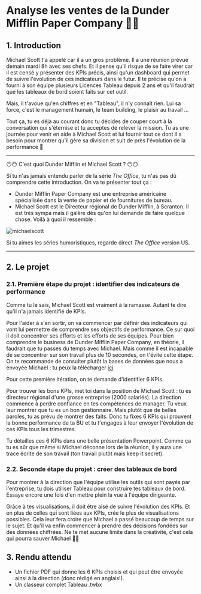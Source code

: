 # Analyse les ventes de la Dunder Mifflin Paper Company 🧷📁

## 1. Introduction
Michael Scott t'a appelé car il a un gros problème. Il a une réunion prévue demain mardi 8h avec ses chefs. Et il pense qu'il risque de se faire virer car il est censé y présenter des KPIs précis, ainsi qu'un dashboard qui permet de suivre l'évolution de ces indicateurs dans le futur. Il te précise qu'on a fourni à son équipe plusieurs Licences Tableau depuis 2 ans et qu'il faudrait que les tableaux de bord soient faits sur cet outil. 

Mais, il t'avoue qu'en chiffres et en "Tableau", il n'y connaît rien. Lui sa force, c'est le management humain, le team building, le plaisir au travail ... 

Tout ça, tu es déjà au courant donc tu décides de couper court à la conversation qui s'éternise et tu acceptes de relever la mission. Tu as une journée pour venir en aide à Michael Scott et lui fournir tout ce dont il a besoin pour montrer qu'il gère sa division et suit de près l'évolution de la performance 🤪

___

😶😶 C'est quoi Dunder Mifflin et Michael Scott ? 😶😶

Si tu n'as jamais entendu parler de la série *The Office*, tu n'as pas dû comprendre cette introduction. On va te présenter tout ça : 
- Dunder Mifflin Paper Company est une entreprise américaine spécialisée dans la vente de papier et de fournitures de bureau.
- Michael Scott est le Directeur régional de Dunder Mifflin, à Scranton. Il est très sympa mais il galère dès qu'on lui demande de faire quelque chose. Voilà à quoi il ressemble :

![michaelscott](https://i.imgur.com/kjHM3s1.jpg)

Si tu aimes les séries humoristiques, regarde direct *The Office* version US.

___


## 2. Le projet

### 2.1. Première étape du projet : identifier des indicateurs de performance

Comme tu le sais, Michael Scott est vraiment à la ramasse. Autant te dire qu'il n'a jamais identifié de KPIs. 

Pour l'aider à s'en sortir, on va commencer par définir des indicateurs qui vont lui permettre de comprendre ses objectifs de performance. Ce sur quoi il doit concentrer ses efforts et les efforts de ses équipes. Pour bien comprendre le business de Dunder Mifflin Paper Company, en théorie, il faudrait que tu passes du temps avec Michael. Mais comme il est incapable de se concentrer sur son travail plus de 10 secondes, on t'évite cette étape. On te recommande de consulter plutôt la bases de données que nous a envoyée Michael : tu peux la télécharger [ici](https://docs.google.com/spreadsheets/d/1YFdUEZmmlesui9-QfVm2aa8P7SKL5V1i/edit?usp=sharing&ouid=100767761288291012140&rtpof=true&sd=true). 

Pour cette première itération, on te demande d'identifier 6 KPIs. 

Pour trouver les bons KPIs, met toi dans la position de Michael Scott : tu es directeur régional d'une grosse entreprise (2000 salariés). La direction commence à perdre confiance en tes compétences de manager. Tu veux leur montrer que tu es un bon gestionnaire. Mais plutôt que de belles paroles, tu as prévu de montrer des faits. Donc tu fixes 6 KPIs qui prouvent la bonne performance de ta BU et tu t'engages à leur envoyer l'évolution de ces KPIs tous les trimestres.

Tu détailles ces 6 KPIs dans une belle présentation Powerpoint. Comme ça tu es sûr que même si Michael déconne lors de la réunion, il y aura une trace écrite de son travail (ton travail plutôt mais keep it secret).

### 2.2. Seconde étape du projet : créer des tableaux de bord

Pour montrer à la direction que l'équipe utilise les outils qui sont payés par l'entreprise, tu dois utiliser Tableau pour construire tes tableaux de bord. Essaye encore une fois d'en mettre plein la vue à l'équipe dirigeante. 

Grâce à tes visualisations, il doit être aisé de suivre l'évolution des KPIs. Et en plus de celles qui sont liées aux KPIs, crée le plus de visualisations possibles. Cela leur fera croire que Michael a passé beaucoup de temps sur le sujet. Et qu'il va enfin commencer à prendre des décisions fondées sur des données chiffrées. Ne te met aucune limite dans la créativité, c'est cela qui pourra sauver Michael 🤞🤞 

## 3. Rendu attendu
- Un fichier PDF qui donne les 6 KPIs choisis et qui peut être envoyée ainsi à la direction (donc rédigé en anglais!).
- Un classeur complet Tableau .twbx

